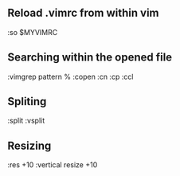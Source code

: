 ## Reload .vimrc from within vim
:so $MYVIMRC

## Searching within the opened file
:vimgrep pattern %
:copen
:cn
:cp
:ccl

## Spliting
:split
:vsplit

## Resizing
:res +10
:vertical resize +10

